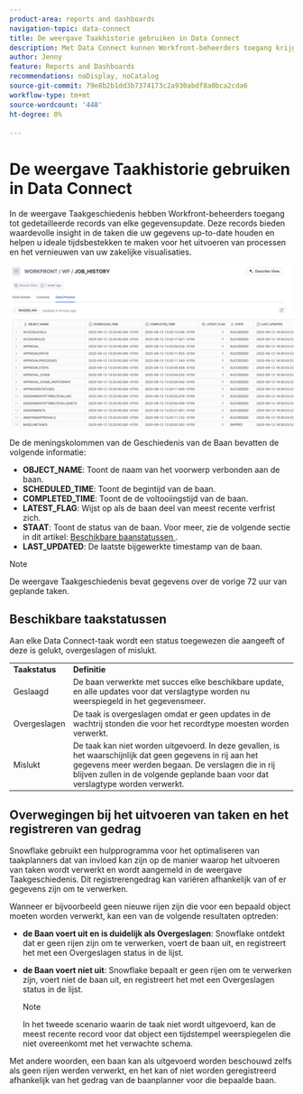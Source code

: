 ```yaml
---
product-area: reports and dashboards
navigation-topic: data-connect
title: De weergave Taakhistorie gebruiken in Data Connect
description: Met Data Connect kunnen Workfront-beheerders toegang krijgen tot gedetailleerde records van elke vernieuwingstaak voor gegevens in de weergave Taakgeschiedenis.
author: Jenny
feature: Reports and Dashboards
recommendations: noDisplay, noCatalog
source-git-commit: 79e8b2b1dd3b7374173c2a930abdf8a0bca2cda6
workflow-type: tm+mt
source-wordcount: '448'
ht-degree: 0%

---
```


# De weergave Taakhistorie gebruiken in Data Connect

In de weergave Taakgeschiedenis hebben Workfront-beheerders toegang tot gedetailleerde records van elke gegevensupdate. Deze records bieden waardevolle insight in de taken die uw gegevens up-to-date houden en helpen u ideale tijdsbestekken te maken voor het uitvoeren van processen en het vernieuwen van uw zakelijke visualisaties.

![ de mening van de Geschiedenis van de Baan ](assets/job-history-tab.png)

De de meningskolommen van de Geschiedenis van de Baan bevatten de volgende informatie:

* **OBJECT_NAME**: Toont de naam van het voorwerp verbonden aan de baan.
* **SCHEDULED_TIME**: Toont de begintijd van de baan.
* **COMPLETED_TIME**: Toont de de voltooiingstijd van de baan.
* **LATEST_FLAG**: Wijst op als de baan deel van meest recente verfrist zich.
* **STAAT**: Toont de status van de baan. Voor meer, zie de volgende sectie in dit artikel: [ Beschikbare baanstatussen ](#available-job-statuses).
* **LAST_UPDATED**: De laatste bijgewerkte timestamp van de baan.

>[!NOTE]
>
>De weergave Taakgeschiedenis bevat gegevens over de vorige 72 uur van geplande taken.


## Beschikbare taakstatussen

Aan elke Data Connect-taak wordt een status toegewezen die aangeeft of deze is gelukt, overgeslagen of mislukt.

<table>
    <tr>
        <td><b>Taakstatus</b></td>
        <td><b>Definitie</b></td>
    </tr>
    <tr>
        <td>Geslaagd</td>
        <td>De baan verwerkte met succes elke beschikbare update, en alle updates voor dat verslagtype worden nu weerspiegeld in het gegevensmeer.</td>
    </tr>
    <tr>
        <td>Overgeslagen</td>
        <td>De taak is overgeslagen omdat er geen updates in de wachtrij stonden die voor het recordtype moesten worden verwerkt.</td>
    </tr>
    <tr>
        <td>Mislukt</td>
        <td>De taak kan niet worden uitgevoerd. In deze gevallen, is het waarschijnlijk dat geen gegevens in rij aan het gegevens meer werden begaan. De verslagen die in rij blijven zullen in de volgende geplande baan voor dat verslagtype worden verwerkt. </td>
    </tr>
   </table>


## Overwegingen bij het uitvoeren van taken en het registreren van gedrag

Snowflake gebruikt een hulpprogramma voor het optimaliseren van taakplanners dat van invloed kan zijn op de manier waarop het uitvoeren van taken wordt verwerkt en wordt aangemeld in de weergave Taakgeschiedenis. Dit registrerengedrag kan variëren afhankelijk van of er gegevens zijn om te verwerken.

Wanneer er bijvoorbeeld geen nieuwe rijen zijn die voor een bepaald object moeten worden verwerkt, kan een van de volgende resultaten optreden:

* **de Baan voert uit en is duidelijk als Overgeslagen**: Snowflake ontdekt dat er geen rijen zijn om te verwerken, voert de baan uit, en registreert het met een Overgeslagen status in de lijst.

* **de Baan voert niet uit**: Snowflake bepaalt er geen rijen om te verwerken zijn, voert niet de baan uit, en registreert het met een Overgeslagen status in de lijst.

  >[!NOTE]
  >
  >In het tweede scenario waarin de taak niet wordt uitgevoerd, kan de meest recente record voor dat object een tijdstempel weerspiegelen die niet overeenkomt met het verwachte schema.

Met andere woorden, een baan kan als uitgevoerd worden beschouwd zelfs als geen rijen werden verwerkt, en het kan of niet worden geregistreerd afhankelijk van het gedrag van de baanplanner voor die bepaalde baan.